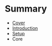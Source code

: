 # Summary

* [Cover](README.md)
* [Introduction](documentation/Introduction.md)
* [Setup](documentation/Setup.md)
* Core

